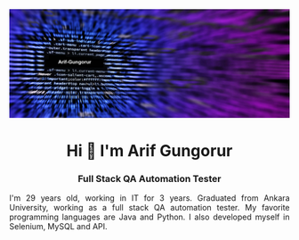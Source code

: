 <img src="https://github.com/arif-gungorur/arif-gungorur/blob/main/banner.jpeg?raw=true">

<h1 align="center">Hi 👋 I'm Arif Gungorur</h1>

<h3 align="center">Full Stack QA Automation Tester</h3>

<p align="justify">I'm 29 years old, working in IT for 3 years. Graduated from Ankara University, working as a full stack QA automation tester. 
  My favorite programming languages are Java and Python. 
  I also developed myself in Selenium, MySQL and API.</p>



